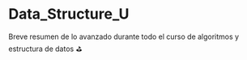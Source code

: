 # Data_Structure_U
Breve resumen de lo avanzado durante todo el curso de algoritmos y estructura de datos ⛳

